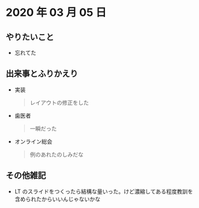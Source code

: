 # 2020 年 03 月 05 日

## やりたいこと

- 忘れてた

## 出来事とふりかえり

- 実装
  > レイアウトの修正をした
- 歯医者
  > 一瞬だった
- オンライン総会
  > 例のあれたのしみだな

## その他雑記

- LT のスライドをつくったら結構な量いった。けど濃縮してある程度教訓を含められたからいいんじゃないかな
